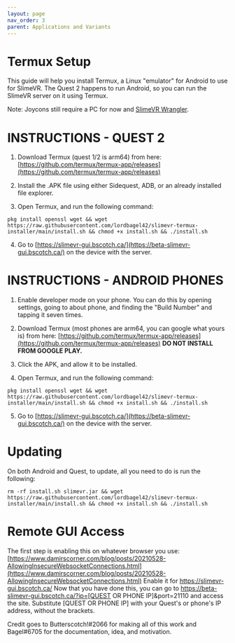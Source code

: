 ```yaml
---
layout: page
nav_order: 3
parent: Applications and Variants
---
```


# Termux Setup

This guide will help you install Termux, a Linux "emulator" for Android to use for SlimeVR. The Quest 2 happens to run Android, so you can run the SlimeVR server on it using Termux.

Note: Joycons still require a PC for now and [SlimeVR Wrangler](https://github.com/carl-anders/slimevr-wrangler).

# INSTRUCTIONS - QUEST 2

1. Download Termux (quest 1/2 is arm64) from here: [https://github.com/termux/termux-app/releases](https://github.com/termux/termux-app/releases)

2. Install the .APK file using either Sidequest, ADB, or an already installed file explorer.

3. Open Termux, and run the following command:

```
pkg install openssl wget && wget https://raw.githubusercontent.com/lordbagel42/slimevr-termux-installer/main/install.sh && chmod +x install.sh && ./install.sh
```

4. Go to [https://slimevr-gui.bscotch.ca/](https://beta-slimevr-gui.bscotch.ca/) on the device with the server.

# INSTRUCTIONS - ANDROID PHONES

1. Enable developer mode on your phone. You can do this by opening settings, going to about phone, and finding the "Build Number" and tapping it seven times.

2. Download Termux (most phones are arm64, you can google what yours is) from here: [https://github.com/termux/termux-app/releases](https://github.com/termux/termux-app/releases)
   **DO NOT INSTALL FROM GOOGLE PLAY.**

3. Click the APK, and allow it to be installed.

4. Open Termux, and run the following command:

```
pkg install openssl wget && wget https://raw.githubusercontent.com/lordbagel42/slimevr-termux-installer/main/install.sh && chmod +x install.sh && ./install.sh
```

5. Go to [https://slimevr-gui.bscotch.ca/](https://beta-slimevr-gui.bscotch.ca/) on the device with the server.

# Updating

On both Android and Quest, to update, all you need to do is run the following:

```
rm -rf install.sh slimevr.jar && wget https://raw.githubusercontent.com/lordbagel42/slimevr-termux-installer/main/install.sh && chmod +x install.sh && ./install.sh
```

# Remote GUI Access

The first step is enabling this on whatever browser you use: [https://www.damirscorner.com/blog/posts/20210528-AllowingInsecureWebsocketConnections.html](https://www.damirscorner.com/blog/posts/20210528-AllowingInsecureWebsocketConnections.html)
Enable it for https://slimevr-gui.bscotch.ca/
Now that you have done this, you can go to https://beta-slimevr-gui.bscotch.ca/?ip=[QUEST OR PHONE IP]&port=21110 and access the site. Substitute [QUEST OR PHONE IP] with your Quest's or phone's IP address, without the brackets.

Credit goes to Butterscotch!#2066 for making all of this work and Bagel#6705 for the documentation, idea, and motivation.
